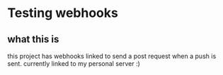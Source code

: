 # Testing webhooks

## what this is
this project has webhooks linked to send a post request when a push is sent. 
    currently linked to my personal server :)

